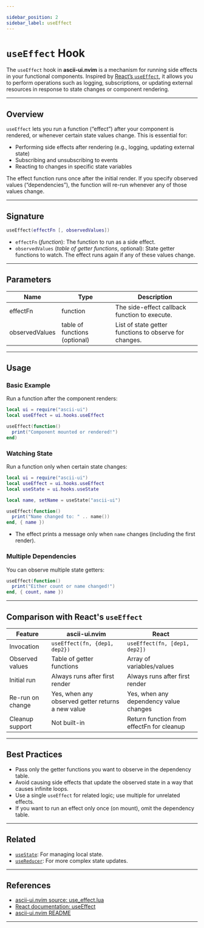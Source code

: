 ```yaml
---

sidebar_position: 2
sidebar_label: useEffect
---
```


# `useEffect` Hook

The `useEffect` hook in **ascii-ui.nvim** is a mechanism for running side effects in your functional components. Inspired by [React’s `useEffect`](https://react.dev/reference/react/useEffect), it allows you to perform operations such as logging, subscriptions, or updating external resources in response to state changes or component rendering.

---

## Overview

`useEffect` lets you run a function (“effect”) after your component is rendered, or whenever certain state values change. This is essential for:

- Performing side effects after rendering (e.g., logging, updating external state)
- Subscribing and unsubscribing to events
- Reacting to changes in specific state variables

The effect function runs once after the initial render. If you specify observed values (“dependencies”), the function will re-run whenever any of those values change.

---

## Signature

```lua
useEffect(effectFn [, observedValues])
```

- `effectFn` (*function*): The function to run as a side effect.
- `observedValues` (*table of getter functions*, optional): State getter functions to watch. The effect runs again if any of these values change.

---

## Parameters

| Name           | Type                    | Description                                                                |
|----------------|-------------------------|----------------------------------------------------------------------------|
| effectFn       | function                | The side-effect callback function to execute.                              |
| observedValues | table of functions (optional) | List of state getter functions to observe for changes.              |

---

## Usage

### Basic Example

Run a function after the component renders:

```lua
local ui = require("ascii-ui")
local useEffect = ui.hooks.useEffect

useEffect(function()
  print("Component mounted or rendered!")
end)
```

### Watching State

Run a function only when certain state changes:

```lua
local ui = require("ascii-ui")
local useEffect = ui.hooks.useEffect
local useState = ui.hooks.useState

local name, setName = useState("ascii-ui")

useEffect(function()
  print("Name changed to: " .. name())
end, { name })
```

- The effect prints a message only when `name` changes (including the first render).

### Multiple Dependencies

You can observe multiple state getters:

```lua
useEffect(function()
  print("Either count or name changed!")
end, { count, name })
```

---

## Comparison with React's `useEffect`

| Feature                 | ascii-ui.nvim                                     | React                                      |
|-------------------------|---------------------------------------------------|---------------------------------------------|
| Invocation              | `useEffect(fn, {dep1, dep2})`                    | `useEffect(fn, [dep1, dep2])`              |
| Observed values         | Table of getter functions                         | Array of variables/values                  |
| Initial run             | Always runs after first render                    | Always runs after first render              |
| Re-run on change        | Yes, when any observed getter returns a new value | Yes, when any dependency value changes      |
| Cleanup support         | Not built-in                                      | Return function from effectFn for cleanup   |

---

## Best Practices

- Pass only the getter functions you want to observe in the dependency table.
- Avoid causing side effects that update the observed state in a way that causes infinite loops.
- Use a single `useEffect` for related logic; use multiple for unrelated effects.
- If you want to run an effect only once (on mount), omit the dependency table.

---

## Related

- [`useState`](./use_state.md): For managing local state.
- [`useReducer`](./use_reducer.md): For more complex state updates.

---

## References

- [ascii-ui.nvim source: use_effect.lua](https://github.com/rcasia/ascii-ui.nvim/blob/main/lua/ascii-ui/hooks/use_effect.lua)
- [React documentation: useEffect](https://react.dev/reference/react/useEffect)
- [ascii-ui.nvim README](https://github.com/rcasia/ascii-ui.nvim#readme)

---
